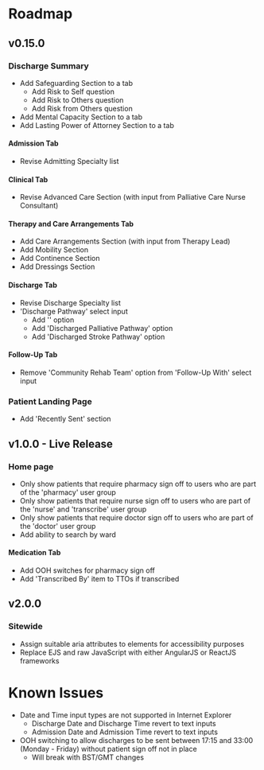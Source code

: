 # Roadmap

## v0.15.0

### Discharge Summary
- Add Safeguarding Section to a tab
  - Add Risk to Self question
  - Add Risk to Others question
  - Add Risk from Others question
- Add Mental Capacity Section to a tab
- Add Lasting Power of Attorney Section to a tab

#### Admission Tab
- Revise Admitting Specialty list

#### Clinical Tab
- Revise Advanced Care Section (with input from Palliative Care Nurse Consultant)

#### Therapy and Care Arrangements Tab
- Add Care Arrangements Section (with input from Therapy Lead)
- Add Mobility Section
- Add Continence Section
- Add Dressings Section

#### Discharge Tab
- Revise Discharge Specialty list
- 'Discharge Pathway' select input
  - Add '' option
  - Add 'Discharged Palliative Pathway' option
  - Add 'Discharged Stroke Pathway' option

#### Follow-Up Tab
- Remove 'Community Rehab Team' option from 'Follow-Up With' select input

### Patient Landing Page
- Add 'Recently Sent' section

## v1.0.0 - Live Release
### Home page
- Only show patients that require pharmacy sign off to users who are part of the 'pharmacy' user group
- Only show patients that require nurse sign off to users who are part of the 'nurse' and 'transcribe' user group
- Only show patients that require doctor sign off to users who are part of the 'doctor' user group
- Add ability to search by ward

#### Medication Tab
- Add OOH switches for pharmacy sign off
- Add 'Transcribed By' item to TTOs if transcribed

## v2.0.0

### Sitewide
- Assign suitable aria attributes to elements for accessibility purposes
- Replace EJS and raw JavaScript with either AngularJS or ReactJS frameworks

# Known Issues
- Date and Time input types are not supported in Internet Explorer
  - Discharge Date and Discharge Time revert to text inputs
  - Admission Date and Admission Time revert to text inputs
- OOH switching to allow discharges to be sent between 17:15 and 33:00 (Monday - Friday) without patient sign off not in place
  - Will break with BST/GMT changes
